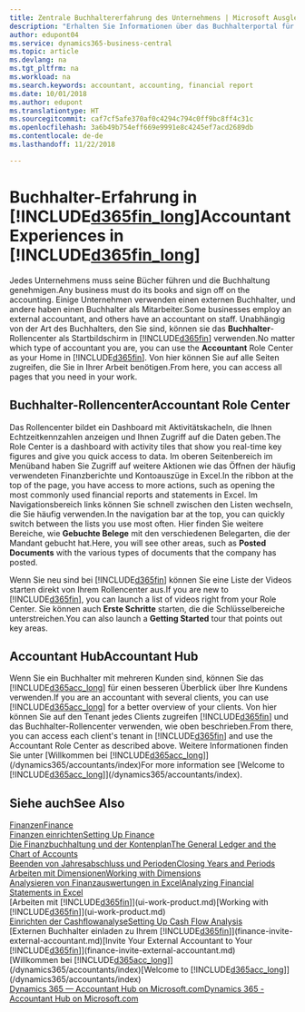 ```yaml
---
title: Zentrale Buchhaltererfahrung des Unternehmens | Microsoft Ausgleich.
description: "Erhalten Sie Informationen über das Buchhalterportal für  Business Central. und das Buchhalterrollencenter, das interne und externe Buchhalter im Kundenunternehmen unterstützt."
author: edupont04
ms.service: dynamics365-business-central
ms.topic: article
ms.devlang: na
ms.tgt_pltfrm: na
ms.workload: na
ms.search.keywords: accountant, accounting, financial report
ms.date: 10/01/2018
ms.author: edupont
ms.translationtype: HT
ms.sourcegitcommit: caf7cf5afe370af0c4294c794c0ff9bc8ff4c31c
ms.openlocfilehash: 3a6b49b754eff669e9991e8c4245ef7acd2689db
ms.contentlocale: de-de
ms.lasthandoff: 11/22/2018

---
```

# <a name="accountant-experiences-in-included365finlongincludesd365finlongmdmd"></a><span data-ttu-id="f4116-103">Buchhalter-Erfahrung in [!INCLUDE[d365fin_long](includes/d365fin_long_md.md)]</span><span class="sxs-lookup"><span data-stu-id="f4116-103">Accountant Experiences in [!INCLUDE[d365fin_long](includes/d365fin_long_md.md)]</span></span>
<span data-ttu-id="f4116-104">Jedes Unternehmens muss seine Bücher führen und die Buchhaltung genehmigen.</span><span class="sxs-lookup"><span data-stu-id="f4116-104">Any business must do its books and sign off on the accounting.</span></span> <span data-ttu-id="f4116-105">Einige Unternehmen verwenden einen externen Buchhalter, und andere haben einen Buchhalter als Mitarbeiter.</span><span class="sxs-lookup"><span data-stu-id="f4116-105">Some businesses employ an external accountant, and others have an accountant on staff.</span></span> <span data-ttu-id="f4116-106">Unabhängig von der Art des Buchhalters, den Sie sind, können sie das **Buchhalter**-Rollencenter als Startbildschirm in [!INCLUDE[d365fin](includes/d365fin_md.md)] verwenden.</span><span class="sxs-lookup"><span data-stu-id="f4116-106">No matter which type of accountant you are, you can use the **Accountant** Role Center as your Home in [!INCLUDE[d365fin](includes/d365fin_md.md)].</span></span> <span data-ttu-id="f4116-107">Von hier können Sie auf alle Seiten zugreifen, die Sie in Ihrer Arbeit benötigen.</span><span class="sxs-lookup"><span data-stu-id="f4116-107">From here, you can access all pages that you need in your work.</span></span>  

## <a name="accountant-role-center"></a><span data-ttu-id="f4116-108">Buchhalter-Rollencenter</span><span class="sxs-lookup"><span data-stu-id="f4116-108">Accountant Role Center</span></span>
<span data-ttu-id="f4116-109">Das Rollencenter bildet ein Dashboard mit Aktivitätskacheln, die Ihnen Echtzeitkennzahlen anzeigen und Ihnen Zugriff auf die Daten geben.</span><span class="sxs-lookup"><span data-stu-id="f4116-109">The Role Center is a dashboard with activity tiles that show you real-time key figures and give you quick access to data.</span></span> <span data-ttu-id="f4116-110">Im oberen Seitenbereich im Menüband haben Sie Zugriff auf weitere Aktionen wie das Öffnen der häufig verwendeten Finanzberichte und Kontoauszüge in Excel.</span><span class="sxs-lookup"><span data-stu-id="f4116-110">In the ribbon at the top of the page, you have access to more actions, such as opening the most commonly used financial reports and statements in Excel.</span></span> <span data-ttu-id="f4116-111">Im Navigationsbereich links können Sie schnell zwischen den Listen wechseln, die Sie häufig verwenden.</span><span class="sxs-lookup"><span data-stu-id="f4116-111">In the navigation bar at the top, you can quickly switch between the lists you use most often.</span></span> <span data-ttu-id="f4116-112">Hier finden Sie weitere Bereiche, wie **Gebuchte Belege** mit den verschiedenen Belegarten, die der Mandant gebucht hat.</span><span class="sxs-lookup"><span data-stu-id="f4116-112">Here, you will see other areas, such as **Posted Documents** with the various types of documents that the company has posted.</span></span>  

<span data-ttu-id="f4116-113">Wenn Sie neu sind bei [!INCLUDE[d365fin](includes/d365fin_md.md)] können Sie eine Liste der Videos starten direkt von Ihrem Rollencenter aus.</span><span class="sxs-lookup"><span data-stu-id="f4116-113">If you are new to [!INCLUDE[d365fin](includes/d365fin_md.md)], you can launch a list of videos right from your Role Center.</span></span> <span data-ttu-id="f4116-114">Sie können auch **Erste Schritte** starten, die die Schlüsselbereiche unterstreichen.</span><span class="sxs-lookup"><span data-stu-id="f4116-114">You can also launch a **Getting Started** tour that points out key areas.</span></span>  

## <a name="accountant-hub"></a><span data-ttu-id="f4116-115">Accountant Hub</span><span class="sxs-lookup"><span data-stu-id="f4116-115">Accountant Hub</span></span>
<span data-ttu-id="f4116-116">Wenn Sie ein Buchhalter mit mehreren Kunden sind, können Sie das [!INCLUDE[d365acc_long](includes/d365acc_long_md.md)] für einen besseren Überblick über Ihre Kundens verwenden.</span><span class="sxs-lookup"><span data-stu-id="f4116-116">If you are an accountant with several clients, you can use [!INCLUDE[d365acc_long](includes/d365acc_long_md.md)] for a better overview of your clients.</span></span> <span data-ttu-id="f4116-117">Von hier können Sie auf den Tenant jedes Clients zugreifen [!INCLUDE[d365fin](includes/d365fin_md.md)] und das Buchhalter-Rollencenter verwenden, wie oben beschrieben.</span><span class="sxs-lookup"><span data-stu-id="f4116-117">From there, you can access each client's tenant in [!INCLUDE[d365fin](includes/d365fin_md.md)] and use the Accountant Role Center as described above.</span></span> <span data-ttu-id="f4116-118">Weitere Informationen finden Sie unter [Willkommen bei [!INCLUDE[d365acc_long](includes/d365acc_long_md.md)]](/dynamics365/accountants/index)</span><span class="sxs-lookup"><span data-stu-id="f4116-118">For more information see [Welcome to [!INCLUDE[d365acc_long](includes/d365acc_long_md.md)]](/dynamics365/accountants/index).</span></span>  

## <a name="see-also"></a><span data-ttu-id="f4116-119">Siehe auch</span><span class="sxs-lookup"><span data-stu-id="f4116-119">See Also</span></span>
[<span data-ttu-id="f4116-120">Finanzen</span><span class="sxs-lookup"><span data-stu-id="f4116-120">Finance</span></span>](finance.md)  
[<span data-ttu-id="f4116-121">Finanzen einrichten</span><span class="sxs-lookup"><span data-stu-id="f4116-121">Setting Up Finance</span></span>](finance-setup-finance.md)  
[<span data-ttu-id="f4116-122">Die Finanzbuchhaltung und der Kontenplan</span><span class="sxs-lookup"><span data-stu-id="f4116-122">The General Ledger and the Chart of Accounts</span></span>](finance-general-ledger.md)  
[<span data-ttu-id="f4116-123">Beenden von Jahresabschluss und Perioden</span><span class="sxs-lookup"><span data-stu-id="f4116-123">Closing Years and Periods</span></span>](year-close-years-periods.md)  
[<span data-ttu-id="f4116-124">Arbeiten mit Dimensionen</span><span class="sxs-lookup"><span data-stu-id="f4116-124">Working with Dimensions</span></span>](finance-dimensions.md)  
[<span data-ttu-id="f4116-125">Analysieren von Finanzauswertungen in Excel</span><span class="sxs-lookup"><span data-stu-id="f4116-125">Analyzing Financial Statements in Excel</span></span>](finance-analyze-excel.md)  
<span data-ttu-id="f4116-126">[Arbeiten mit [!INCLUDE[d365fin](includes/d365fin_md.md)]](ui-work-product.md)</span><span class="sxs-lookup"><span data-stu-id="f4116-126">[Working with [!INCLUDE[d365fin](includes/d365fin_md.md)]](ui-work-product.md)</span></span>  
[<span data-ttu-id="f4116-127">Einrichten der Cashflowanalyse</span><span class="sxs-lookup"><span data-stu-id="f4116-127">Setting Up Cash Flow Analysis</span></span>](finance-setup-cash-flow-analyses.md)  
<span data-ttu-id="f4116-128">[Externen Buchhalter einladen zu Ihrem [!INCLUDE[d365fin](includes/d365fin_md.md)]](finance-invite-external-accountant.md)</span><span class="sxs-lookup"><span data-stu-id="f4116-128">[Invite Your External Accountant to Your [!INCLUDE[d365fin](includes/d365fin_md.md)]](finance-invite-external-accountant.md)</span></span>  
<span data-ttu-id="f4116-129">[Willkommen bei [!INCLUDE[d365acc_long](includes/d365acc_long_md.md)]](/dynamics365/accountants/index)</span><span class="sxs-lookup"><span data-stu-id="f4116-129">[Welcome to [!INCLUDE[d365acc_long](includes/d365acc_long_md.md)]](/dynamics365/accountants/index)</span></span>  
[<span data-ttu-id="f4116-130">Dynamics 365 — Accountant Hub on Microsoft.com</span><span class="sxs-lookup"><span data-stu-id="f4116-130">Dynamics 365 - Accountant Hub on Microsoft.com</span></span>](https://www.microsoft.com/en-us/dynamics365/financial-insights-for-accountants)  

